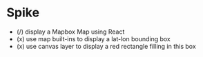 # Spike

- (/) display a Mapbox Map using React
- (x) use map built-ins to display a lat-lon bounding box
- (x) use canvas layer to display a red rectangle filling in this box
